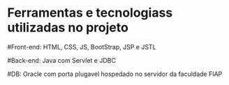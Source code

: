 # Ferramentas e tecnologiass utilizadas no projeto

#Front-end: HTML, CSS, JS, BootStrap, JSP e JSTL 

#Back-end: Java com Servlet e JDBC

#DB: Oracle com porta plugavel hospedado no servidor da faculdade FIAP
